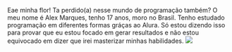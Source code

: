 Eae minha flor! Ta perdido(a) nesse mundo de programação também?
O meu nome é Alex Marques, tenho 17 anos, moro no Brasil. Tenho estudado programação em diferentes formas gráças ao Alura.
Só estou dizendo isso para provar que eu estou focado em gerar resultados e não estou equivocado em dizer que irei masterizar minhas habilidades.
![](https://i.pinimg.com/originals/15/08/27/150827989dd5e9ac079586cbc6454f1b.gif)
